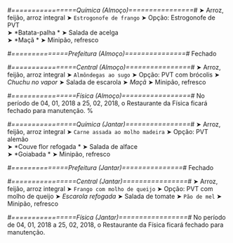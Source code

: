 
*#================Química (Almoço)================#*
➤ Arroz, feijão, arroz integral
➤ `Estrogonofe de frango`
➤ Opção: Estrogonofe de PVT  
➤ *Batata-palha *
➤ Salada de acelga   
➤ *Maçã    *
➤ Minipão, refresco

*#==============Prefeitura (Almoço)===============#*
Fechado

*#================Central (Almoço)================#*
➤ Arroz, feijão, arroz integral
➤ `Almôndegas ao sugo`
➤ Opção: PVT com brócolis
➤ *Chuchu no vapor*
➤ Salada de escarola
➤ *Maçã*
➤ Minipão, refresco

*#================Física (Almoço)=================#*
No período de 04, 01, 2018 a 25, 02, 2018, o Restaurante da Física ficará fechado para manutenção.
%

*#================Química (Jantar)================#*
➤ Arroz, feijão, arroz integral
➤ `Carne assada ao molho madeira`
➤ Opção: PVT alemão    
➤ *Couve flor refogada *
➤ Salada de alface    
➤ *Goiabada  *
➤ Minipão, refresco

*#==============Prefeitura (Jantar)===============#*
Fechado

*#================Central (Jantar)================#*
➤ Arroz, feijão, arroz integral
➤ `Frango com molho de queijo`
➤ Opção: PVT com molho de queijo
➤ *Escarola refogada*
➤ Salada de tomate
➤ `Pão de mel`
➤ Minipão, refresco

*#================Física (Jantar)=================#*
No período de 04, 01, 2018 a 25, 02, 2018, o Restaurante da Física ficará fechado para manutenção.
